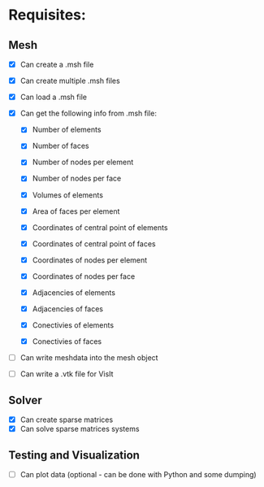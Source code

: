 # Requisites:

## Mesh
- [X] Can create a .msh file
- [X] Can create multiple .msh files
- [X] Can load a .msh file
- [X] Can get the following info from .msh file:
    
    - [X] Number of elements
    - [X] Number of faces
    - [X] Number of nodes per element
    - [X] Number of nodes per face


    - [X] Volumes of elements
    - [X] Area of faces per element

    - [X] Coordinates of central point of elements
    - [X] Coordinates of central point of faces
    - [X] Coordinates of nodes per element
    - [X] Coordinates of nodes per face

    - [X] Adjacencies of elements
    - [X] Adjacencies of faces
    - [X] Conectivies of elements
    - [X] Conectivies of faces

- [ ] Can write meshdata into the mesh object
- [ ] Can write a .vtk file for VisIt

## Solver 
- [X] Can create sparse matrices
- [X] Can solve sparse matrices systems

## Testing and Visualization
- [ ] Can plot data (optional - can be done with Python and some dumping)